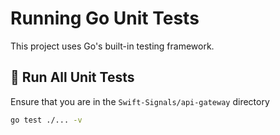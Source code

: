 # Running Go Unit Tests

This project uses Go's built-in testing framework. 

## 🧪 Run All Unit Tests

Ensure that you are in the `Swift-Signals/api-gateway` directory

```bash
go test ./... -v 
```

